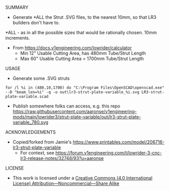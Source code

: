SUMMARY
- Generate *ALL the Strut .SVG files, to the nearest 10mm, so that LR3 builders don't have to.

*ALL - as in all the possible sizes that would be rationally chosen.  10mm increments.
- From https://docs.v1engineering.com/lowrider/calculator
  - Min 12" Usable Cutting Area, has 480mm Tube/Strut Length
  - Max 60" Usable Cutting Area = 1700mm Tube/Strut Length 


USAGE
- Generate some .SVG struts
```
for /l %i in (480,10,1700) do "C:\Program Files\OpenSCAD\openscad.exe" --D "beam_len=%i" -q -o out\lr3-strut-plate-variable_%i.svg LR3-strut-plate-variable.scad
```
- Publish somewhere folks can access, e.g. this repo
    https://raw.githubusercontent.com/aaronse/v1engineering-mods/main/lowrider3/strut-plate-variable/out/lr3-strut-plate-variable_780.svg


ACKNOWLEDGEMENTS
- Copied/forked from Jamie's https://www.printables.com/model/206716-lr3-strut-plate-variable
  - For context, see https://forum.v1engineering.com/t/lowrider-3-cnc-lr3-release-notes/32748/93?u=aaronse


LICENSE
- This work is licensed under a [Creative Commons (4.0 International License) Attribution—Noncommercial—Share Alike](http://creativecommons.org/licenses/by-nc-sa/4.0/)
